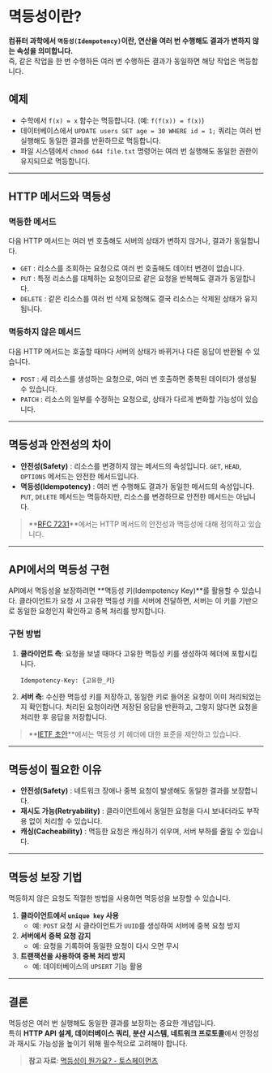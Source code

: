 # 멱등성이란?

**컴퓨터 과학에서 `멱등성(Idempotency)`이란, 연산을 여러 번 수행해도 결과가 변하지 않는 속성을 의미합니다.**  
즉, 같은 작업을 한 번 수행하든 여러 번 수행하든 결과가 동일하면 해당 작업은 멱등합니다.

## 예제
- 수학에서 `f(x) = x` 함수는 멱등합니다. (예: `f(f(x)) = f(x)`)
- 데이터베이스에서 `UPDATE users SET age = 30 WHERE id = 1;` 쿼리는 여러 번 실행해도 동일한 결과를 반환하므로 멱등합니다.
- 파일 시스템에서 `chmod 644 file.txt` 명령어는 여러 번 실행해도 동일한 권한이 유지되므로 멱등합니다.

---

## HTTP 메서드와 멱등성

### 멱등한 메서드
다음 HTTP 메서드는 여러 번 호출해도 서버의 상태가 변하지 않거나, 결과가 동일합니다.
- `GET` : 리소스를 조회하는 요청으로 여러 번 호출해도 데이터 변경이 없습니다.
- `PUT` : 특정 리소스를 대체하는 요청이므로 같은 요청을 반복해도 결과가 동일합니다.
- `DELETE` : 같은 리소스를 여러 번 삭제 요청해도 결국 리소스는 삭제된 상태가 유지됩니다.

### 멱등하지 않은 메서드
다음 HTTP 메서드는 호출할 때마다 서버의 상태가 바뀌거나 다른 응답이 반환될 수 있습니다.
- `POST` : 새 리소스를 생성하는 요청으로, 여러 번 호출하면 중복된 데이터가 생성될 수 있습니다.
- `PATCH` : 리소스의 일부를 수정하는 요청으로, 상태가 다르게 변화할 가능성이 있습니다.

---

## 멱등성과 안전성의 차이

- **안전성(Safety)** : 리소스를 변경하지 않는 메서드의 속성입니다. `GET`, `HEAD`, `OPTIONS` 메서드는 안전한 메서드입니다.
- **멱등성(Idempotency)** : 여러 번 수행해도 결과가 동일한 메서드의 속성입니다. `PUT`, `DELETE` 메서드는 멱등하지만, 리소스를 변경하므로 안전한 메서드는 아닙니다.

> **[RFC 7231](https://www.rfc-editor.org/rfc/rfc7231#section-4.2.2)**에서는 HTTP 메서드의 안전성과 멱등성에 대해 정의하고 있습니다.

---

## API에서의 멱등성 구현

API에서 멱등성을 보장하려면 **멱등성 키(Idempotency Key)**를 활용할 수 있습니다. 클라이언트가 요청 시 고유한 멱등성 키를 서버에 전달하면, 서버는 이 키를 기반으로 동일한 요청인지 확인하고 중복 처리를 방지합니다.

### 구현 방법
1. **클라이언트 측**: 요청을 보낼 때마다 고유한 멱등성 키를 생성하여 헤더에 포함시킵니다.
   ```http
   Idempotency-Key: {고유한_키}
   ```
2. **서버 측**: 수신한 멱등성 키를 저장하고, 동일한 키로 들어온 요청이 이미 처리되었는지 확인합니다. 처리된 요청이라면 저장된 응답을 반환하고, 그렇지 않다면 요청을 처리한 후 응답을 저장합니다.

> **[IETF 초안](https://datatracker.ietf.org/doc/html/draft-ietf-httpapi-idempotency-key-header)**에서는 멱등성 키 헤더에 대한 표준을 제안하고 있습니다.

---

## 멱등성이 필요한 이유
- **안전성(Safety)** : 네트워크 장애나 중복 요청이 발생해도 동일한 결과를 보장합니다.
- **재시도 가능(Retryability)** : 클라이언트에서 동일한 요청을 다시 보내더라도 부작용 없이 처리할 수 있습니다.
- **캐싱(Cacheability)** : 멱등한 요청은 캐싱하기 쉬우며, 서버 부하를 줄일 수 있습니다.

---

## 멱등성 보장 기법
멱등하지 않은 요청도 적절한 방법을 사용하면 멱등성을 보장할 수 있습니다.
1. **클라이언트에서 `unique key` 사용**
    - 예: `POST` 요청 시 클라이언트가 `UUID`를 생성하여 서버에 중복 요청 방지
2. **서버에서 중복 요청 감지**
    - 예: 요청을 기록하여 동일한 요청이 다시 오면 무시
3. **트랜잭션을 사용하여 중복 처리 방지**
    - 예: 데이터베이스의 `UPSERT` 기능 활용

---

## 결론
멱등성은 여러 번 실행해도 동일한 결과를 보장하는 중요한 개념입니다.  
특히 **HTTP API 설계, 데이터베이스 쿼리, 분산 시스템, 네트워크 프로토콜**에서 안정성과 재시도 가능성을 높이기 위해 필수적으로 고려해야 합니다.

> **참고 자료**: [멱등성이 뭔가요? - 토스페이먼츠](https://www.tosspayments.com/blog/articles/dev-1)